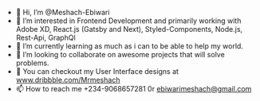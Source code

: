 - 👋 Hi, I’m @Meshach-Ebiwari
- 👀 I’m interested in Frontend Development and primarily working with Adobe XD, React.js (Gatsby and Next), Styled-Components, Node.js, Rest-Api, GraphQl
- 🌱 I’m currently learning as much as i can to be able to help my world.
- 💞️ I’m looking to collaborate on awesome projects that will solve problems.
- 💞️ You can checkout my User Interface designs at www.dribbble.com/Mrmeshach
- 📫 How to reach me +234-9068657281 0r ebiwarimeshach@gmail.com 

<!---
Meshach-Ebiwari/Meshach-Ebiwari is a ✨ special ✨ repository because its `README.md` (this file) appears on your GitHub profile.
You can click the Preview link to take a look at your changes.
--->
